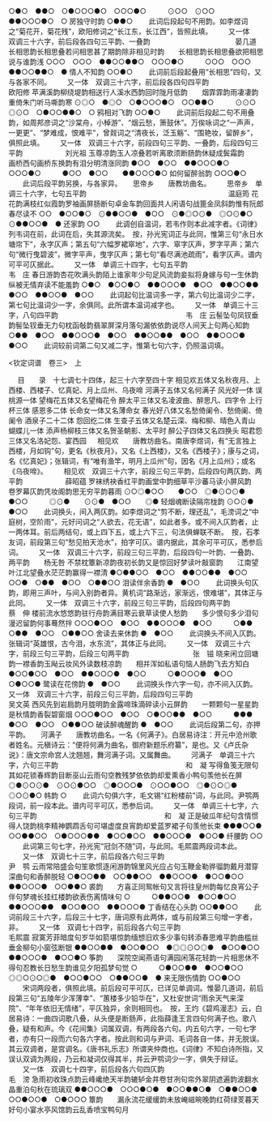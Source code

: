 <!-- { "loadSidebar": true } -->
○●○　●●○　○●○○○●○　○○○●○　　　⊙○○　⊙○○　●●○○○●○　○
房独守时韵
○●●○
 　　此词后段起句不用韵。如李煜词之“菊花开，菊花残”，欧阳修词之“长江东，长江西”，皆照此填。 
　　又一体　双调三十六字，前后段各四句三平韵、一叠韵　　　　　　　　　　　　晏几道
长相思韵长相思叠若问相思甚了期韵除非相见时韵　　长相思韵长相思叠欲把相思说与谁韵浅
○○○　○○○　●●○○●●○　○○○●○　　　○○○　○○○　●●○○●●○　●
情人不知韵
○○●○
 　　此词前后段起叠用“长相思”四句，又与各家不同。 
　　又一体　双调三十六字，前后段各四句四平韵　　　　　　　　　　　　　　　欧阳修
苹满溪韵柳绕堤韵相送行人溪水西韵回时陇月低韵　　烟霏霏韵雨凄凄韵重倚朱门听马嘶韵寒
⊙◎○　●◎○　○●○○○●○　○○●●○　　　⊙⊙○　◎⊙○　○●○○●●○　○
鸦相对飞韵
○○●○
 　　此词前后段起二句不用叠韵，如周邦彦词之“沙棠舟，小棹游”、“烟云愁，箫鼓休”。万俟咏词之“一声声，一更更”、“梦难成，恨难平”，曾觌词之“清夜长，泛玉觞”、“围艳妆，留醉乡”，俱照此填。 
　　又一体　双调三十六字，前段四句三平韵、一叠韵，后段四句三平韵　　　　　　刘光祖
玉尊凉韵玉人凉叠若听离歌须断肠韵休疑成鬓霜韵　　画桥西句画桥东换韵有泪分明清涨同韵
●○○　●○○　●●○○○●○　○○○●○　　　●○○　●○○　　●●○○○●○
如何留醉翁韵
○○○●○
 　　此词后段平韵另换，与各家异。 
　
思帝乡　　唐教坊曲名。
　　思帝乡　单调三十六字，七句五平韵　　　　　　　　　　　　　　　　　　　　温庭筠
花花韵满枝红似霞韵罗袖画屏肠断句卓金车韵回面共人闲语句战篦金凤斜韵惟有阮郎春尽读不
○○　●○○●○　⊙●●○○●　●○○　⊙●◎○⊙●　◎○⊙●○　⊙●●○○●　●
还家韵
○○
 　　此调创自温词，若韦作则本此减字者。《词律》列韦词在前，此词在后，失其源流矣。　按，孙光宪词正与此同，惟第三句“永日水塘帘下”，永字仄声；第五句“六幅罗裙窣地”，六字、窣字仄声，罗字平声；第六句“微行曳碧波”，微字平声，曳字仄声；第七句“看尽满池疏雨”，看字仄声。谱内可平可仄据此。 
　　又一体　单调三十四字，七句五平韵　　　　　　　　　　　　　　　　　　韦　庄
春日游韵杏花吹满头韵陌上谁家年少句足风流韵妾拟将身嫁与句一生休韵纵被无情弃读不能羞韵
○●○　●○○●○　●●○○○●　●○○　●●○○●●　●○○　●●○○●　●○○
 　　此词起句比温词多一字，第六句比温词少二字，第七句比温词少一字，余俱同。此所谓本温词减字也。 
　　又一体　单调三十三字，八句四平韵　　　　　　　　　　　　　　　　　　韦　庄
云髻坠句凤钗垂韵髻坠钗垂无力句枕函敧韵翡翠屏深月落句漏依依韵说尽人间天上句两心知韵
○●●　●○○　●●○○○●　●○○　●●○○●●　●○○　●●○○○●　●○○
 　　此词较前词第二句又减二字，惟第七句六字，仍照温词填。 

<钦定词谱　卷三>　上

　
目　　录　十七调七十四体，起三十六字至四十字
相见欢五体又名秋夜月、上西楼、西楼子、忆真妃、月上瓜州、乌夜啼
河满子五体又名何满子
风光好一体
误桃源一体
望梅花五体又名望梅花令
醉太平三体又名凌波曲、醉思凡、四字令
上行杯三体
感恩多二体
长命女一体又名薄命女
春光好八体又名愁倚阑令、愁倚阑、倚阑令
酒泉子二十二体
怨回纥二体
生查子五体又名楚云深、梅和柳、晴色入青山
蝴蝶儿一体
添声杨柳枝三体又名贺圣朝影、太平时
醉公子四体又名四换头
昭君怨三体又名洛妃怨、宴西园
　
相见欢　　唐教坊曲名。南唐李煜词，有“无言独上西楼，月如钩”句，更名《秋夜月》，又名《上西楼》，又名《西楼子》；康与之词，名《忆真妃》；张辑词，有“唯有渔竿，明月上瓜州”句，因名《月上瓜州》；或名《乌夜啼》。
　　相见欢　双调三十六字，前段三句三平韵，后段四句两仄韵、两平韵　　　　　　薛昭蕴
罗袜绣袂香红平韵画堂中韵细草平沙蕃马读小屏风韵　　卷罗幕仄韵凭妆阁韵思无穷平韵暮雨
⊙○◎●○○　　●○○　◎●⊙○⊙●　●○○　　　◎⊙●　　⊙⊙●　●○○　　◎●
轻烟魂断读隔帘栊韵
⊙○⊙●　●○○
 　　此词换头，间入两仄韵。如李煜词之“剪不断，理还乱”，毛滂词之“中庭树，空阶雨”，元好问词之“人欲去，花无语”，如此者多。或不间入仄韵者，止一两体耳。前后两结句，或上四下五，或上六下三，句法俱蝉联不断。　按，石孝友词，前段第三句“愁见拍天沧水”，拍字可仄。谱内据此，其余可平可仄，悉参后词。 
　　又一体　双调三十六字，前段三句三平韵，后段四句一叶韵、一叠韵、两平韵　　杨无咎
不禁枕簟新凉韵夜初长韵又是惊回好梦读叶敲窗韵　　江南望叶江北望叠水茫茫韵赢得一襟清
●○●●○○　●○○　●●○○●●　●○○　　　○○●　○●●　●○○　○●●○○
泪读伴余香韵
●　●○○
 　　此词换头句仄韵，即用三声叶，与间入别韵者异。黄机词“路渐远，家渐远，恨难堪”，其体正与此同。 
　　又一体　双调三十六字，前段三句三平韵，后段四句两平韵　　　　　　　　　蔡　伸
楼前流水悠悠韵驻行舟韵满目寒云衰草读使人愁韵　　多少恨句多少泪句漫迟留韵何事蓦然拌
○○○●○○　●○○　●●○○○●　●○○　　　○●●　○●●　●○○　○●●○○
舍读去来休韵
●　●○○
 　　此词换头不间入仄韵。张辑词“英雄恨，古今泪，水东流”，其体正与此同。 
　　又一体　双调三十六字，前段三句三平韵，后段三句两平韵　　　　　　　　　张　镃
晓来闲立回塘韵一襟香韵玉飐云妆风外读数枝凉韵　　相并浑如私语句恼人肠韵飞去方知白
●○○●○○　●○○　●●○○○●　●○○　　　○●○○○●　●○○　○●○○●
鹭读在花傍韵
●　●○○
 　　此词换头作六字一句，亦不间入仄韵。 
又一体　双调三十六字，前段三句三平韵，后段四句三平韵　　　　　　　　　　　吴文英
西风先到岩扃韵月胧明韵金露啼珠滴碎读小云屏韵　　一颗颗句一星星韵是秋情韵香裂碧窗烟
○○○●○○　●○○　○●○○●●　●○○　　　●●●　●○○　●○○　○●●○○
破读醉魂醒韵
●　●○○
 　　此词后段第二句，亦押平韵。 
　
河满子　　唐教坊曲名。一名《何满子》。白居易诗注：开元中沧州歌者姓名。元稹诗云：“便将何满为曲名，御府新题乐府纂”，是也。又《卢氏杂说》：唐文宗命宫人沈翘翘，舞河满子词。又属舞曲。
　　河满子　单调三十六字，六句三平韵　　　　　　　　　　　　　　　　　　和　凝
写得鱼笺无限句其如花锁春辉韵目断巫山云雨句空教残梦依依韵却爱熏香小鸭句羡他长在屏
◎●⊙○⊙●　⊙○⊙●○○　◎●○○○●　⊙○○●○○　◎●⊙○◎●　◎○⊙●○
帏韵
○
 　　此词六句俱六字，毛文锡“红粉楼前”词，与此同。尹鹗两段词，前一段本此。谱内可平可仄，悉参后词。 
　　又一体　单调三十七字，六句三平韵　　　　　　　　　　　　　　　　　　和　凝
正是破瓜年纪句含情惯得人饶韵桃李精神鹦鹉舌句可堪虚度良宵韵却爱蓝罗裙子句羡他长束
●●●○○●　○○●●○○　○●○○○●●　●○○●○○　●●○○○●　●○○●
纤腰韵
○○
 　　此词第三句七字，孙光宪“冠剑不随”词，与此同。毛熙震两段词本此。 
　　又一体　双调七十三字，前后段各六句三平韵　　　　　　　　　　　　　　尹　鹗
云雨常陪盛会句笙歌惯逐闲游韵锦里风光应占句玉鞭金勒骅骝韵戴月潜穿深曲句和香醉脱轻
○●○○●●　○○●●○○　●●○○○●　●○○●○○　●●○○○●　○○●●○
裘韵　　方喜正同鸳帐句又言将往皇州韵每忆良宵公子伴句梦魂长挂红楼韵欲表伤离情味句
○　　　○●●○○●　●○○●○○　●●○○○●●　●○○●○○　●●○○○●
丁香结在心头韵
○○●●○○
 　　此词前段三十六字，后段三十七字，唐词原有此两体，或与前段第三句增一字者，非。 
　　又一体　双调七十四字，前后段各六句三平韵　　　　　　　　　　　　　　毛熙震
寂寞芳菲暗度句岁华如箭堪惊韵缅想旧欢多少事句转添春思难平韵曲槛丝垂金柳句小窗弦断银
●●○○●●　●○○●○○　●◎◎⊙○◎●　●○○●○○　●●○○○●　●○○●○
筝韵　　深院空闻燕语句满园闲落花轻韵一片相思休不得句忍教长日愁生韵谁见夕阳孤梦句觉
○　　　○●○○●●　●○○●○○　◎◎○⊙○◎●　●○○●○○　○●●○○●　●
来无限伤情韵
○○●○○
 　　宋词两段者，俱照此填。前后段可平可仄，已详见单调词。惟晏几道词，前后段第三句“五陵年少浑薄幸”、“蕙楼多少铅华在”，又杜安世词“雨余天气来深院”、“年年依旧无情绪”，平仄独异，余则相同也。　按，王灼《碧鸡漫志》云，白居易诗：一曲四词歌八叠，从头便是断肠声，此指薛逢王言四句何满子也。歌八叠，疑有和声。今《花间集》词属双调，有两段各六句。内五句六字，一句七字者，亦有只一段而六句各六字者。按此则和词与尹词、毛词各自一体，并无脱误。其云双调者，是宫调名。《唐书礼乐志》所谓夹仲商也。《词律》不知白诗所指，又误认双调为两段，乃云和凝词仅得其半，并云尹鹗词少一字，俱失于辩证。 
　　又一体　双调七十四字，前后段各六句四仄韵　　　　　　　　　　　　　　　毛　滂
急雨初收珠点韵云峰巉绝天半韵辘轳金井卷甘冽句帘外翠阴遮遍韵波翻水晶重泊句秋在琉璃双
●●○○○●　○○○●○●　●○○●●○●　○●●○○●　○○●○○●　○●○○○
簟韵　　漏永流花缓缓韵未放崦嵫晼晚韵红荷绿芰暮天好句小宴水亭风馆韵云乱香喷宝鸭句月
